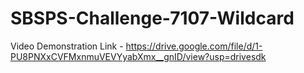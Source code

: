 # SBSPS-Challenge-7107-Wildcard

Video Demonstration Link - https://drive.google.com/file/d/1-PU8PNXxCVFMxnmuVEVYyabXmx__gnID/view?usp=drivesdk
